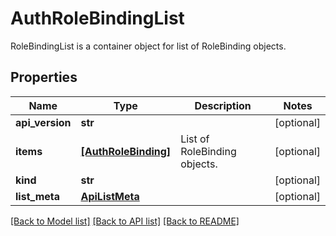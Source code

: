 # AuthRoleBindingList

RoleBindingList is a container object for list of RoleBinding objects.
## Properties
Name | Type | Description | Notes
------------ | ------------- | ------------- | -------------
**api_version** | **str** |  | [optional] 
**items** | [**[AuthRoleBinding]**](AuthRoleBinding.md) | List of RoleBinding objects. | [optional] 
**kind** | **str** |  | [optional] 
**list_meta** | [**ApiListMeta**](ApiListMeta.md) |  | [optional] 

[[Back to Model list]](../README.md#documentation-for-models) [[Back to API list]](../README.md#documentation-for-api-endpoints) [[Back to README]](../README.md)


